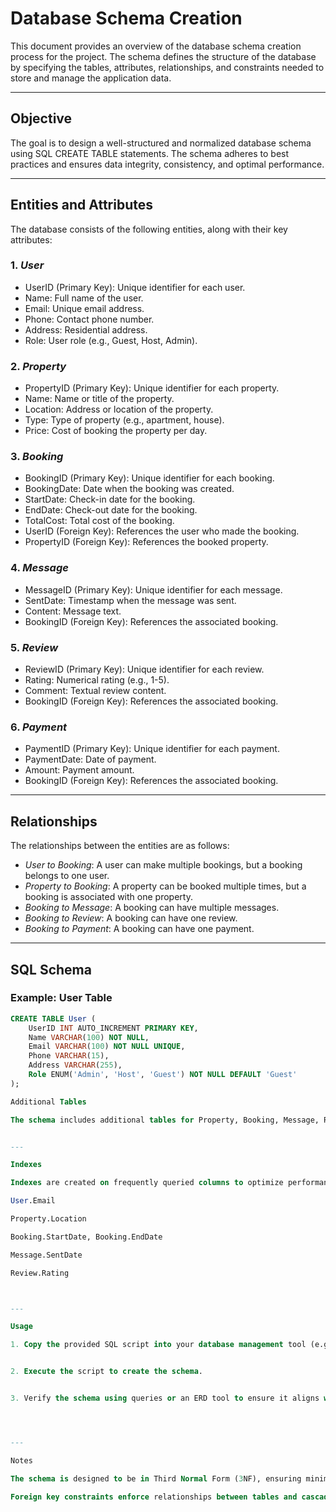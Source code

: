 # Database Schema Creation

This document provides an overview of the database schema creation process for the project. The schema defines the structure of the database by specifying the tables, attributes, relationships, and constraints needed to store and manage the application data.

---

## Objective

The goal is to design a well-structured and normalized database schema using SQL CREATE TABLE statements. The schema adheres to best practices and ensures data integrity, consistency, and optimal performance.

---

## Entities and Attributes

The database consists of the following entities, along with their key attributes:

### 1. *User*
- UserID (Primary Key): Unique identifier for each user.
- Name: Full name of the user.
- Email: Unique email address.
- Phone: Contact phone number.
- Address: Residential address.
- Role: User role (e.g., Guest, Host, Admin).

### 2. *Property*
- PropertyID (Primary Key): Unique identifier for each property.
- Name: Name or title of the property.
- Location: Address or location of the property.
- Type: Type of property (e.g., apartment, house).
- Price: Cost of booking the property per day.

### 3. *Booking*
- BookingID (Primary Key): Unique identifier for each booking.
- BookingDate: Date when the booking was created.
- StartDate: Check-in date for the booking.
- EndDate: Check-out date for the booking.
- TotalCost: Total cost of the booking.
- UserID (Foreign Key): References the user who made the booking.
- PropertyID (Foreign Key): References the booked property.

### 4. *Message*
- MessageID (Primary Key): Unique identifier for each message.
- SentDate: Timestamp when the message was sent.
- Content: Message text.
- BookingID (Foreign Key): References the associated booking.

### 5. *Review*
- ReviewID (Primary Key): Unique identifier for each review.
- Rating: Numerical rating (e.g., 1-5).
- Comment: Textual review content.
- BookingID (Foreign Key): References the associated booking.

### 6. *Payment*
- PaymentID (Primary Key): Unique identifier for each payment.
- PaymentDate: Date of payment.
- Amount: Payment amount.
- BookingID (Foreign Key): References the associated booking.

---

## Relationships

The relationships between the entities are as follows:
- *User to Booking*: A user can make multiple bookings, but a booking belongs to one user.
- *Property to Booking*: A property can be booked multiple times, but a booking is associated with one property.
- *Booking to Message*: A booking can have multiple messages.
- *Booking to Review*: A booking can have one review.
- *Booking to Payment*: A booking can have one payment.

---

## SQL Schema

### Example: User Table
```sql
CREATE TABLE User (
    UserID INT AUTO_INCREMENT PRIMARY KEY,
    Name VARCHAR(100) NOT NULL,
    Email VARCHAR(100) NOT NULL UNIQUE,
    Phone VARCHAR(15),
    Address VARCHAR(255),
    Role ENUM('Admin', 'Host', 'Guest') NOT NULL DEFAULT 'Guest'
);

Additional Tables

The schema includes additional tables for Property, Booking, Message, Review, and Payment. Each table contains well-defined attributes, primary keys, foreign keys, and constraints to enforce data integrity. Refer to the full SQL script in the project repository for detailed table definitions.


---

Indexes

Indexes are created on frequently queried columns to optimize performance:

User.Email

Property.Location

Booking.StartDate, Booking.EndDate

Message.SentDate

Review.Rating



---

Usage

1. Copy the provided SQL script into your database management tool (e.g., MySQL Workbench, PostgreSQL, SQLite).


2. Execute the script to create the schema.


3. Verify the schema using queries or an ERD tool to ensure it aligns with the design.




---

Notes

The schema is designed to be in Third Normal Form (3NF), ensuring minimal redundancy and maintaining data integrity.

Foreign key constraints enforce relationships between tables and cascade updates or deletions.

